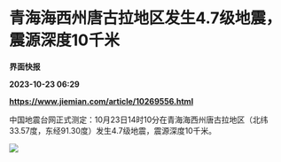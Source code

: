 # 青海海西州唐古拉地区发生4.7级地震，震源深度10千米
**界面快报**

**2023-10-23 06:29**

**https://www.jiemian.com/article/10269556.html**

中国地震台网正式测定：10月23日14时10分在青海海西州唐古拉地区（北纬33.57度，东经91.30度）发生4.7级地震，震源深度10千米。

![](https://img2.jiemian.com/101/original/20231023/169804220638219900_a700xH.jpeg)